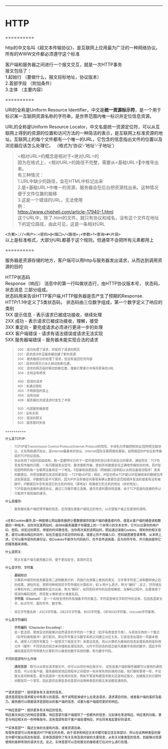 ***
# HTTP


==========

http的中文名叫《超文本传输协议》，是互联网上应用最为广泛的一种网络协议。所有的WWW文件都必须遵守这个标准

客户端和服务器之间进行一个报文交互，就是一次HTTP事务<br>
报文包括了：<br>
1.起始行 （要做什么，报文目标地址，协议版本）<br>
2.首部字段 （附加条件）<br>
3.主体 （主要内容）<br>


==========

URI的全称是Uniform Resource Identifier，中文是**统一资源标示符**，是一个用于标识某一互联网资源名称的字符串，是世界范围内唯一标识并定位信息资源。

URL的全称是Uniform Resource Locator，中文名是统一资源定位符，可以从互联网上得到的资源的位置和访问方法的一种简洁的表示，是互联网上标准资源的地址。互联网上的每个文件都有一个唯一的URL，它包含的信息指出文件的位置以及浏览器应该怎么处理它。
（格式为‘协议’-‘地址’-‘子地址’）

><相对URL>的概念是相对于<绝对URL>的<br>
因为在格式上，<相对URL>的路径不完整，需要从<基础URL>中推导出来。<br>
有三种情况：<br>
1.URL中缺少的路径，会在HTML中标记出来<br>
2.是<基础URL>中唯一的资源，服务器会在后台把资源找出来。这种情况便于文件位置的搬移<br>
3.这是一个错误的URL，无法使用<br>
例：<br>
https://www.chiphell.com/article-17940-1.html<br>
这个URL中，除了.html的文件，就只有协议和域名，没有这个文件在地址下的定位路径，由此可见，这是一条相对URL

`<方案>://<用户>:<密码>@<端口>/<路径>;<参数>?<查询>#<片段>`<br>
以上是标准格式，大部分URL都基于这个规则。但通常不会把所有元素都用上

==========


服务器是资源存储的地方，客户端可以用http与服务器发出请求，从而达到调用资源的目的

HTTP状态码<br>
Response（响应） 消息中的第一行叫做状态行，由HTTP协议版本号， 状态码， 状态消息 三部分组成。<br>
状态码用来告诉HTTP客户端,HTTP服务器是否产生了预期的Response.<br>
HTTP/1.1中定义了5类状态码， 状态码由三位数字组成，第一个数字定义了响应的类别<br>
1XX 提示信息 - 表示请求已被成功接收，继续处理<br>
2XX 成功 - 表示请求已被成功接收，理解，接受<br>
3XX 重定向 - 要完成请求必须进行更进一步的处理<br>
4XX 客户端错误 - 请求有语法错误或请求无法实现<br>
5XX 服务器端错误 - 服务器未能实现合法的请求<br>
><font size=1>200：成功处理了请求，并提供了请求的网页<br>
201：请求成功并且服务器创建了新的资源<br>
204：服务器成功的处理了请求，但没有返回任何内容<br>
301：请求的网页已永久移动到新位置。<br>
302：请求的网页临时移动到新位置。搜索引擎索引中保存原来的URL<br>
304：文档没有修改<br><br>
400：错误的请求<br>
401：未通过授权<br>
403：不明原因的禁止<br>
404：没有找到<br>
409：服务器在完成请求时发生了冲突<br><br>
500：内部服务器差错<br>
501：没有实现<br>
502：错误的网关<br>
503：服务暂时失效<br>

==========

什么是TCP/IP:
> <font size=1>TCP/IP是Transmission Control Protocol/Internet Protocol的简写，中译名为传输控制协议/因特网互联协议，又名网络通讯协议，是Internet最基本的协议、Internet国际互联网络的基础，由网络层的IP协议和传输层的TCP协议组成。<br>
协议采用了4层的层级结构，每一层都呼叫它的下一层所提供的协议来完成自己的需求。通俗而言：TCP负责发现传输的问题，一有问题就发出信号，要求重新传输，直到所有数据安全正确地传输到目的地。而IP是给因特网的每一台联网设备规定一个地址。P层接收由更低层（网络接口层例如以太网设备驱动程序）发来的数据包，并把该数据包发送到更高层---TCP或UDP层；相反，IP层也把从TCP或UDP层接收来的数据包传送到更低层。IP数据包是不可靠的，因为IP并没有做任何事情来确认数据包是否按顺序发送的或者有没有被破坏，IP数据包中含有发送它的主机的地址（源地址）和接收它的主机的地址（目的地址）。<br>
TCP是面向连接的通信协议，通过三次握手建立连接，通讯完成时要拆除连接，由于TCP是面向连接的所以只能用于端到端的通讯。

什么是缓存:
><font size=1>服务器向客户端经常传输的信息，会存储在离客户端较近的地方，以方便客户端之后更快的调用。
<br>
>还有Cookies缓存,是一种能够让网站服务器把少量数据储存到客户端的硬盘或内存，或是从客户端的硬盘读取数据的一种技术。当你浏览某网站时，由Web服务器置于你硬盘上的一个非常小的文本文件，它可以记录你的用户ID、密码、浏览过的网页、停留的时间等信息。当你再次来到该网站时，网站通过读取Cookies，得知你的相关信息，就可以做出相应的动作，如在页面显示欢迎你的标语，或者让你不用输入ID、密码就直接登录等等。从本质上讲，它可以看作是你的身份证。但Cookies不能作为代码执行，也不会传送病毒，且为你所专有，并只能由提供它的服务器来读取。</font>


什么是网关:
><font size=1>网关在客户端与服务器之间，便于更加安全，高效的交互

什么是字符、字符集
><font size=1>**基础知识**<br>
计算机中储存的信息都是用二进制数表示的；而我们在屏幕上看到的英文、汉字等字符是二进制数转换之后的结果。通俗的说，按照何种规则将字符存储在计算机中，如'a'用什么表示，称为"编码"；反之，将存储在计算机中的二进制数解析显示出来，称为"解码"，如同密码学中的加密和解密。在解码过程中，如果使用了错误的解码规则，则导致'a'解析成'b'或者乱码。<br>
**字符集（Charset）**：是一个系统支持的所有抽象字符的集合。字符是各种文字和符号的总称，包括各国家文字、标点符号、图形符号、数字等。<br><br>
常见字符集名称：ASCII字符集、GB2312字符集、BIG5字符集、GB18030字符集、Unicode字符集等。<br>


什么是字符编码
><font size=1>**字符编码（Character Encoding）**：<br>
是一套法则，使用该法则能够对自然语言的字符的一个集合（如字母表或音节表），与其他东西的一个集合（如号码或电脉冲）进行配对。即在符号集合与数字系统之间建立对应关系，它是信息处理的一项基本技术。通常人们用符号集合（一般情况下就是文字）来表达信息。而以计算机为基础的信息处理系统则是利用元件（硬件）不同状态的组合来存储和处理信息的。元件不同状态的组合能代表数字系统的数字，因此字符编码就是将符号转换为计算机可以接受的数字系统的数，称为数字代码。


不同的首部有什么作用
><font size=1>**通用首部**：既可以出现在请求报文中，也可以出现在响应报文中。
这些是客户端和服务器都可以使用的通用首部。可以在客户端、服务器和其他应用程序之间提供一些非常有用的通用功能。他们像和事佬一样，不论报文是何种类型，都为其提供一些有用的信息。例如不管是构建请求报文还是响应报文，创建报文的日期时间都是同一个意思，因此提供这类信息的首部对这两种类型的报文来说都是通用的。<br>
<br>
**请求首部**：提供更多有关请求的信息。<br>
请求首部是在请求报文中有意义的首部。用于说明是谁或什么在发送请求，请求源自何处，或者客户端的喜好及能力。服务器可以根据请求首部给出的客户端的信息，试着为客户端提供更好的响应。<br>
<br>
**响应首部**：提供更多有关响应的信息。<br>
响应报文由自己的响应首部集。响应首部为客户端提供了一些额外的信息，比如谁在发送响应、响应者的功能，甚至与响应相关的一些特殊指令。这些首部有助于客户端处理响应，并在将来发起更好的请求。<br>
<br>
**实体首部**：描述主体的长度和内容，或者资源自身。<br>
有很多首部可以用来描述HTTP报文的负荷。由于请求和响应文本中都可能包含实体部分，所以在这两种类型的报文中都可能出现这些首部。实体首部提供了有关实体及其内容的大量信息，从有关对象类型的信息，到能够对资源使用的各种有效的请求方法。总之，实体首部可以告知报文的接收者它在对什么进行处理。<br>


